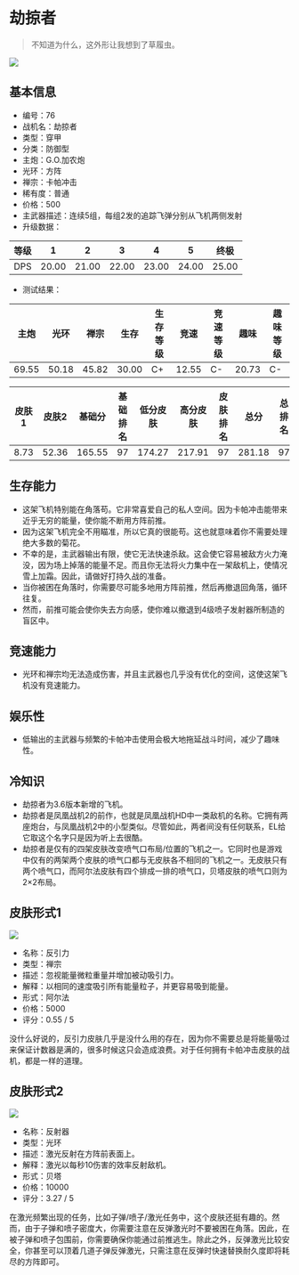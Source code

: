 # 劫掠者

> 不知道为什么，这外形让我想到了草履虫。

<img src="/ships/ship_76.png" style={{zoom:1}}/>

## 基本信息

- 编号：76
- 战机名：劫掠者
- 类型：穿甲
- 分类：防御型
- 主炮：G.O.加农炮
- 光环：方阵
- 禅宗：卡帕冲击
- 稀有度：普通
- 价格：500
- 主武器描述：连续5组，每组2发的追踪飞弹分别从飞机两侧发射
- 升级数据：

| 等级 | 1 | 2 | 3 | 4 | 5 | 终极 |
|--|--|--|--|--|--|--|
| DPS | 20.00 | 21.00 | 22.00 | 23.00 | 24.00 | 25.00 |

- 测试结果：

| 主炮 | 光环 | 禅宗 | 生存 | 生存等级 | 竞速 | 竞速等级 | 趣味 | 趣味等级 |
|--|--|--|--|--|--|--|--|--|
| 69.55 | 50.18 | 45.82 | 30.00 | C+ | 12.55 | C- | 20.73 | C- |

| 皮肤1 | 皮肤2 | 基础分 | 基础排名 | 低分皮肤 | 高分皮肤 | 皮肤排名 | 总分 | 总排名 |
|--|--|--|--|--|--|--|--|--|
| 8.73 | 52.36 | 165.55 | 97 | 174.27 | 217.91 | 97 | 281.18 | 97 |

## 生存能力

- 这架飞机特别能在角落苟。它非常喜爱自己的私人空间。因为卡帕冲击能带来近乎无穷的能量，使你能不断用方阵前推。
- 因为这架飞机完全不用瞄准，所以它真的很能苟。这也就意味着你不需要处理绝大多数的菊花。
- 不幸的是，主武器输出有限，使它无法快速杀敌。这会使它容易被敌方火力淹没，因为场上掉落的能量不足。而且你无法将火力集中在一架敌机上，使情况雪上加霜。因此，请做好打持久战的准备。
- 当你被困在角落时，你需要尽可能多地用方阵前推，然后再撤退回角落，循环往复。
- 然而，前推可能会使你失去方向感，使你难以撤退到4级喷子发射器所制造的盲区中。

## 竞速能力

- 光环和禅宗均无法造成伤害，并且主武器也几乎没有优化的空间，这使这架飞机没有竞速能力。

## 娱乐性

- 低输出的主武器与频繁的卡帕冲击使用会极大地拖延战斗时间，减少了趣味性。

## 冷知识

- 劫掠者为3.6版本新增的飞机。
- 劫掠者是凤凰战机2的前作，也就是凤凰战机HD中一类敌机的名称。它拥有两座炮台，与凤凰战机2中的小型类似。尽管如此，两者间没有任何联系，EL给它取这个名字只是因为听上去很酷。
- 劫掠者是仅有的四架皮肤改变喷气口布局/位置的飞机之一。它同时也是游戏中仅有的两架两个皮肤的喷气口都与无皮肤各不相同的飞机之一。无皮肤只有两个喷气口，而阿尔法皮肤有四个排成一排的喷气口，贝塔皮肤的喷气口则为2×2布局。

## 皮肤形式1

<img src="/ships/ship_76_apex_1.png" style={{zoom:1}}/>

- 名称：反引力
- 类型：禅宗
- 描述：忽视能量微粒重量并增加被动吸引力。
- 解释：以相同的速度吸引所有能量粒子，并更容易吸到能量。
- 形式：阿尔法
- 价格：5000
- 评分：0.55 / 5

没什么好说的，反引力皮肤几乎是没什么用的存在，因为你不需要总是将能量吸过来保证计数器是满的，很多时候这只会造成浪费。对于任何拥有卡帕冲击皮肤的战机，都是一样的道理。

## 皮肤形式2

<img src="/ships/ship_76_apex_2.png" style={{zoom:1}}/>

- 名称：反射器
- 类型：光环
- 描述：激光反射在方阵前表面上。
- 解释：激光以每秒10伤害的效率反射敌机。
- 形式：贝塔
- 价格：10000
- 评分：3.27 / 5

在激光频繁出现的任务，比如子弹/喷子/激光任务中，这个皮肤还挺有趣的。然而，由于子弹和喷子密度大，你需要注意在反弹激光时不要被困在角落。因此，在被子弹和喷子包围前，你需要确保你能通过前推逃生。除此之外，反弹激光比较安全，你甚至可以顶着几道子弹反弹激光，只需注意在反弹时快速替换耐久度即将耗尽的方阵即可。
